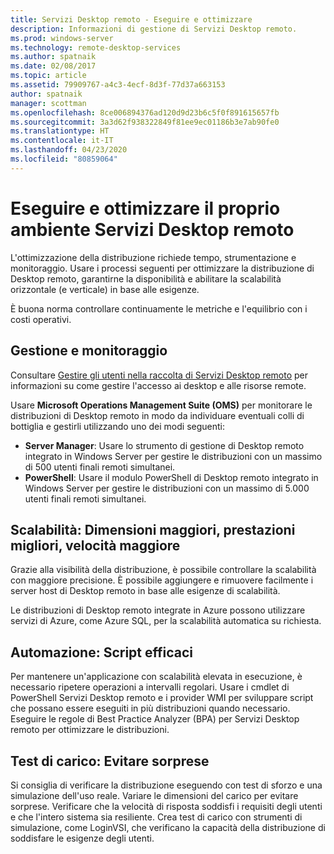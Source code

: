 ```yaml
---
title: Servizi Desktop remoto - Eseguire e ottimizzare
description: Informazioni di gestione di Servizi Desktop remoto.
ms.prod: windows-server
ms.technology: remote-desktop-services
ms.author: spatnaik
ms.date: 02/08/2017
ms.topic: article
ms.assetid: 79909767-a4c3-4ecf-8d3f-77d37a663153
author: spatnaik
manager: scottman
ms.openlocfilehash: 8ce006894376ad120d9d23b6c5f0f891615657fb
ms.sourcegitcommit: 3a3d62f938322849f81ee9ec01186b3e7ab90fe0
ms.translationtype: HT
ms.contentlocale: it-IT
ms.lasthandoff: 04/23/2020
ms.locfileid: "80859064"
---
```

# <a name="run-and-tune-your-remote-desktop-services-environment"></a>Eseguire e ottimizzare il proprio ambiente Servizi Desktop remoto

L'ottimizzazione della distribuzione richiede tempo, strumentazione e monitoraggio. Usare i processi seguenti per ottimizzare la distribuzione di Desktop remoto, garantirne la disponibilità e abilitare la scalabilità orizzontale (e verticale) in base alle esigenze. 

È buona norma controllare continuamente le metriche e l'equilibrio con i costi operativi.

## <a name="management-and-monitoring"></a>Gestione e monitoraggio

Consultare [Gestire gli utenti nella raccolta di Servizi Desktop remoto](rds-user-management.md) per informazioni su come gestire l'accesso ai desktop e alle risorse remote.

Usare **Microsoft Operations Management Suite (OMS)** per monitorare le distribuzioni di Desktop remoto in modo da individuare eventuali colli di bottiglia e gestirli utilizzando uno dei modi seguenti: 

- **Server Manager**: Usare lo strumento di gestione di Desktop remoto integrato in Windows Server per gestire le distribuzioni con un massimo di 500 utenti finali remoti simultanei. 
- **PowerShell**: Usare il modulo PowerShell di Desktop remoto integrato in Windows Server per gestire le distribuzioni con un massimo di 5.000 utenti finali remoti simultanei.

## <a name="scale-bigger-better-faster"></a>Scalabilità: Dimensioni maggiori, prestazioni migliori, velocità maggiore

Grazie alla visibilità della distribuzione, è possibile controllare la scalabilità con maggiore precisione. È possibile aggiungere e rimuovere facilmente i server host di Desktop remoto in base alle esigenze di scalabilità. 

Le distribuzioni di Desktop remoto integrate in Azure possono utilizzare servizi di Azure, come Azure SQL, per la scalabilità automatica su richiesta.

## <a name="automation-script-for-success"></a>Automazione: Script efficaci

Per mantenere un'applicazione con scalabilità elevata in esecuzione, è necessario ripetere operazioni a intervalli regolari. Usare i cmdlet di PowerShell Servizi Desktop remoto e i provider WMI per sviluppare script che possano essere eseguiti in più distribuzioni quando necessario. Eseguire le regole di Best Practice Analyzer (BPA) per Servizi Desktop remoto per ottimizzare le distribuzioni.

## <a name="load-testing-avoid-surprises"></a>Test di carico: Evitare sorprese

Si consiglia di verificare la distribuzione eseguendo con test di sforzo e una simulazione dell'uso reale. Variare le dimensioni del carico per evitare sorprese. Verificare che la velocità di risposta soddisfi i requisiti degli utenti e che l'intero sistema sia resiliente. Crea test di carico con strumenti di simulazione, come LoginVSI, che verificano la capacità della distribuzione di soddisfare le esigenze degli utenti. 